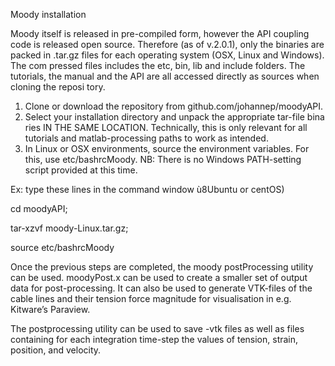 Moody installation

Moody itself is released in pre-compiled form, however the API coupling code
is released open source. Therefore (as of v.2.0.1), only the binaries are packed
in .tar.gz files for each operating system (OSX, Linux and Windows). The com
pressed files includes the etc, bin, lib and include folders. The tutorials, the
manual and the API are all accessed directly as sources when cloning the reposi
tory.

  1. Clone or download the repository from github.com/johannep/moodyAPI.
  2. Select your installation directory and unpack the appropriate tar-file bina
     ries IN THE SAME LOCATION. Technically, this is only relevant for all
     tutorials and matlab-processing paths to work as intended.
  3. In Linux or OSX environments, source the environment variables. For this,
     use etc/bashrcMoody. NB: There is no Windows PATH-setting script
     provided at this time.

Ex: type these lines in the command window ù8Ubuntu or centOS)

 cd moodyAPI;
 
 tar-xzvf moody-Linux.tar.gz;
 
 source etc/bashrcMoody

Once the previous steps are completed, the moody postProcessing utility can be used. moodyPost.x can be used to create a smaller
 set of output data for post-processing. It can also be used to generate VTK-files of
 the cable lines and their tension force magnitude for visualisation in e.g. Kitware’s
 Paraview. 

 The postprocessing utility can be used to save -vtk files as well as files containing for each integration time-step the values of tension, strain, position, and velocity.
